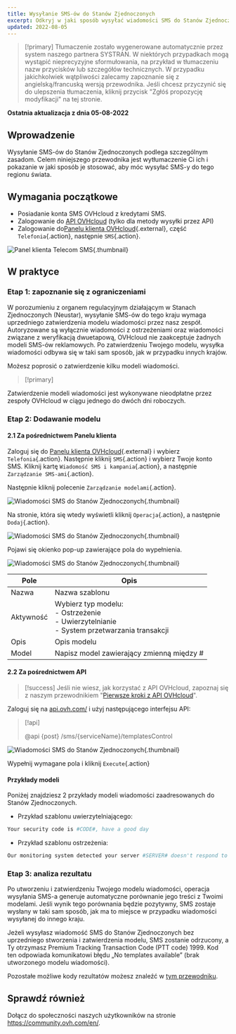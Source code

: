 ```yaml
---
title: Wysyłanie SMS-ów do Stanów Zjednoczonych
excerpt: Odkryj w jaki sposób wysyłać wiadomości SMS do Stanów Zjednoczonych
updated: 2022-08-05
---
```


> [!primary]
> Tłumaczenie zostało wygenerowane automatycznie przez system naszego partnera SYSTRAN. W niektórych przypadkach mogą wystąpić nieprecyzyjne sformułowania, na przykład w tłumaczeniu nazw przycisków lub szczegółów technicznych. W przypadku jakichkolwiek wątpliwości zalecamy zapoznanie się z angielską/francuską wersją przewodnika. Jeśli chcesz przyczynić się do ulepszenia tłumaczenia, kliknij przycisk "Zgłóś propozycję modyfikacji" na tej stronie.
>

**Ostatnia aktualizacja z dnia 05-08-2022**

## Wprowadzenie

Wysyłanie SMS-ów do Stanów Zjednoczonych podlega szczególnym zasadom. Celem niniejszego przewodnika jest wytłumaczenie Ci ich i pokazanie w jaki sposób je stosować, aby móc wysyłać SMS-y do tego regionu świata.

## Wymagania początkowe

- Posiadanie konta SMS OVHcloud z kredytami SMS.
- Zalogowanie do [API OVHcloud](https://api.ovh.com/) (tylko dla metody wysyłki przez API)
- Zalogowanie do[Panelu klienta OVHcloud](https://www.ovh.com/auth/?action=gotomanager&from=https://www.ovh.pl/&ovhSubsidiary=pl){.external}, część `Telefonia`{.action}, następnie `SMS`{.action}.

![Panel klienta Telecom SMS](https://raw.githubusercontent.com/ovh/docs/master/templates/control-panel/product-selection/telecom/tpl-telecom-03-en-sms.png){.thumbnail}

## W praktyce

### Etap 1: zapoznanie się z ograniczeniami

W porozumieniu z organem regulacyjnym działającym w Stanach Zjednoczonych (Neustar), wysyłanie SMS-ów do tego kraju wymaga uprzedniego zatwierdzenia modelu wiadomości przez nasz zespół.
Autoryzowane są wyłącznie wiadomości z ostrzeżeniami oraz wiadomości związane z weryfikacją dwuetapową, OVHcloud nie zaakceptuje żadnych modeli SMS-ów reklamowych. Po zatwierdzeniu Twojego modelu, wysyłka wiadomości odbywa się w taki sam sposób, jak w przypadku innych krajów.

Możesz poprosić o zatwierdzenie kilku modeli wiadomości.

> [!primary]
>
Zatwierdzenie modeli wiadomości jest wykonywane nieodpłatne przez zespoły OVHcloud w ciągu jednego do dwóch dni roboczych.
>

### Etap 2: Dodawanie modelu

#### 2.1 Za pośrednictwem Panelu klienta

Zaloguj się do [Panelu klienta OVHcloud](https://www.ovh.com/auth/?action=gotomanager&from=https://www.ovh.pl/&ovhSubsidiary=pl){.external} i wybierz `Telefonia`{.action}. Następnie kliknij `SMS`{.action} i wybierz Twoje konto SMS. Kliknij kartę `Wiadomość SMS i kampania`{.action}, a następnie `Zarządzanie SMS-ami`{.action}.

Następnie kliknij polecenie `Zarządzanie modelami`{.action}.

![Wiadomości SMS do Stanów Zjednoczonych](images/smstousa1.png){.thumbnail}

Na stronie, która się wtedy wyświetli kliknij `Operacja`{.action}, a następnie `Dodaj`{.action}.

![Wiadomości SMS do Stanów Zjednoczonych](images/smstousa2.png){.thumbnail}

Pojawi się okienko pop-up zawierające pola do wypełnienia.

![Wiadomości SMS do Stanów Zjednoczonych](images/smstousa3.png){.thumbnail}


| Pole       | Opis                                                                                                      |
|-------------|------------------------------------------------------------------------------------------------------------------|
| Nazwa         | Nazwa szablonu                                                                                                  |
| Aktywność    | Wybierz typ modelu:<br>\- Ostrzeżenie<br>\- Uwierzytelnianie<br>\- System przetwarzania transakcji |
| Opis | Opis modelu                                                                                            |
| Model      | Napisz model zawierający zmienną między #                                                                  |


#### 2.2 Za pośrednictwem API

> [!success]
> Jeśli nie wiesz, jak korzystać z API OVHcloud, zapoznaj się z naszym przewodnikiem "[Pierwsze kroki z API OVHcloud](/pages/account/api/first-steps)".

Zaloguj się na [api.ovh.com/](https://api.ovh.com/) i użyj następującego interfejsu API:

> [!api]
>
> @api {post} /sms/{serviceName}/templatesControl
>

![Wiadomości SMS do Stanów Zjednoczonych](images/smstousa4.png){.thumbnail}

Wypełnij wymagane pola i kliknij `Execute`{.action}

#### Przykłady modeli

Poniżej znajdziesz 2 przykłady modeli wiadomości zaadresowanych do Stanów Zjednoczonych.

- Przykład szablonu uwierzytelniającego:

```bash
Your security code is #CODE#, have a good day
```

- Przykład szablonu ostrzeżenia:

```bash
Our monitoring system detected your server #SERVER# doesn't respond to ping requests
```

### Etap 3: analiza rezultatu

Po utworzeniu i zatwierdzeniu Twojego modelu wiadomości, operacja wysyłania SMS-a generuje automatyczne porównanie jego treści z Twoimi modelami. Jeśli wynik tego porównania będzie pozytywny, SMS zostaje wysłany w taki sam sposób, jak ma to miejsce w przypadku wiadomości wysyłanej do innego kraju.

Jeżeli wysyłasz wiadomość SMS do Stanów Zjednoczonych bez uprzedniego stworzenia i zatwierdzenia modelu, SMS zostanie odrzucony, a Ty otrzymasz Premium Tracking Transaction Code (PTT code) 1999. Kod ten odpowiada komunikatowi błędu „No templates available” (brak utworzonego modelu wiadomości).

Pozostałe możliwe kody rezultatów możesz znaleźć w [tym przewodniku](/pages/telecom/sms/tout_savoir_sur_les_utilisateurs_sms).

## Sprawdź również

Dołącz do społeczności naszych użytkowników na stronie <https://community.ovh.com/en/>.

